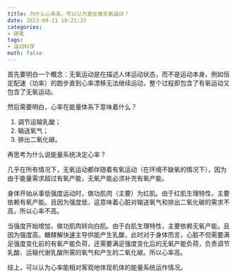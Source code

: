 ```yaml
---
title: 为什么心率高，可以认为是在做无氧运动？
date: 2023-09-11 10:21:33
categories:
- 随笔
tags:
- 运动科学
math: false
---
```


首先要明白一个概念：无氧运动是在描述人体运动状态，而不是运动本身。例如恒定配速（功率）的跑步直到心率漂移无法继续运动，整个过程即包含了有氧运动又包含了无氧运动。

然后需要明白，心率在能量体系下意味着什么？

1. 调节运输乳酸；
2. 输送氧气；
3. 排出二氧化碳。

再思考为什么说能量系统决定心率？

几乎在所有情况下，无氧运动都伴随着有氧运动（在环境不缺氧的情况下），因为由于能量需求超过有氧产能，无氧产能必须补充有氧产能。

身体开始从事低强度运动时，做功肌肉（主要）为红肌。由于红肌生理特性，主要依赖有氧产能。且因为强度低，这意味着心脏对输送氧气和排出二氧化碳的需求不高，所以心率不高。

当强度开始增加，做功肌肉转向白肌。由于白肌生理特性，主要依赖无氧产能。且因为强度高，糖酵解快速主导供能产生乳酸，此时对于身体而言，心脏不但需要满足强度变化前的有氧产能负荷，还需要满足强度变化后的无氧产能负荷，负责调节乳酸、运输代谢乳酸所需的氧气和产生的二氧化碳。所以心率高。

综上，可以认为心率能相对客观地体现机体的能量系统运作情况。
